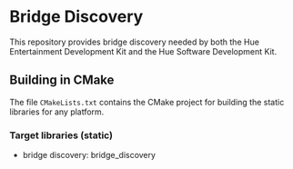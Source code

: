 # Bridge Discovery
This repository provides bridge discovery needed by both the Hue Entertainment Development Kit and the Hue Software Development Kit.

## Building in CMake
The file `CMakeLists.txt` contains the CMake project for building the static libraries for any platform.

### Target libraries (static)
* bridge discovery: bridge_discovery